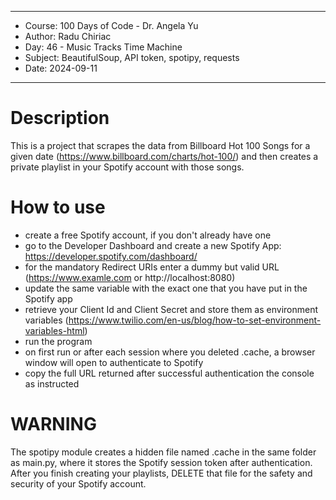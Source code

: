 
************************************************************
*    Course: 100 Days of Code - Dr. Angela Yu              
*    Author: Radu Chiriac                                  
*    Day: 46 - Music Tracks Time Machine                   
*    Subject: BeautifulSoup, API token, spotipy, requests  
*    Date: 2024-09-11                                      
************************************************************


# Description
This is a project that scrapes the data from Billboard Hot 100 Songs for a given date (https://www.billboard.com/charts/hot-100/) and then creates a private playlist in your Spotify account with those songs.

# How to use
- create a free Spotify account, if you don't already have one
- go to the Developer Dashboard and create a new Spotify App: https://developer.spotify.com/dashboard/ 
- for the mandatory Redirect URIs enter a dummy but valid URL (https://www.examle.com or http://localhost:8080)
- update the same variable with the exact one that you have put in the Spotify app
- retrieve your Client Id and Client Secret and store them as environment variables (https://www.twilio.com/en-us/blog/how-to-set-environment-variables-html)
- run the program
- on first run or after each session where you deleted .cache, a browser window will open to authenticate to Spotify
- copy the full URL returned after successful authentication the console as instructed

# WARNING
The spotipy module creates a hidden file named .cache in the same folder as main.py, where it stores the Spotify session token after authentication. After you finish creating your playlists, DELETE that file for the safety and security of your Spotify account.